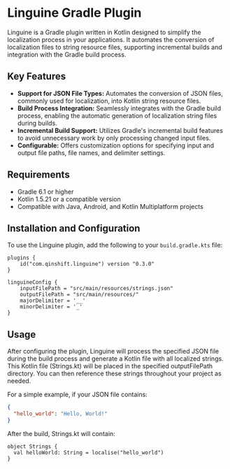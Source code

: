 # Linguine Gradle Plugin

Linguine is a Gradle plugin written in Kotlin designed to simplify the localization process in your applications. It
automates the conversion of localization files to string resource files, supporting incremental builds and integration
with the Gradle build process.

## Key Features

- **Support for JSON File Types:** Automates the conversion of JSON files, commonly used for localization, into Kotlin
  string resource files.
- **Build Process Integration:** Seamlessly integrates with the Gradle build process, enabling the automatic generation
  of localization string files during builds.
- **Incremental Build Support:** Utilizes Gradle's incremental build features to avoid unnecessary work by only
  processing changed input files.
- **Configurable:** Offers customization options for specifying input and output file paths, file names, and delimiter
  settings.

## Requirements

- Gradle 6.1 or higher
- Kotlin 1.5.21 or a compatible version
- Compatible with Java, Android, and Kotlin Multiplatform projects

## Installation and Configuration

To use the Linguine plugin, add the following to your `build.gradle.kts` file:

```
plugins {
    id("com.qinshift.linguine") version "0.3.0"
}

linguineConfig {
    inputFilePath = "src/main/resources/strings.json"
    outputFilePath = "src/main/resources/"
    majorDelimiter = '__'
    minorDelimiter = '_'
}
```

## Usage

After configuring the plugin, Linguine will process the specified JSON file during the build process and generate a
Kotlin file with all localized strings. This Kotlin file (Strings.kt) will be placed in the specified outputFilePath
directory. You can then reference these strings throughout your project as needed.

For a simple example, if your JSON file contains:

```json
{
  "hello_world": "Hello, World!"
}
```

After the build, Strings.kt will contain:

```
object Strings {
  val helloWorld: String = localise("hello_world")
}
```
